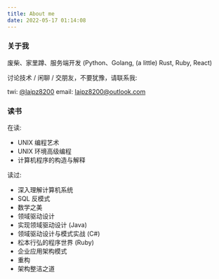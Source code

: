 ```yaml
---
title: About me
date: 2022-05-17 01:14:08
---
```


### 关于我

废柴、家里蹲、服务端开发 (Python、Golang, (a little) Rust, Ruby, React)

讨论技术 / 闲聊 / 交朋友，不要犹豫，请联系我:

twi: [@laipz8200](https://www.twitter.com/laipz8200)
email: <a href="mailto:laipz8200<laipz8200@outlook.com>" target="_blank">laipz8200@outlook.com</a>

### 读书

在读:

* UNIX 编程艺术
* UNIX 环境高级编程
* 计算机程序的构造与解释

读过:

* 深入理解计算机系统
* SQL 反模式
* 数学之美
* 领域驱动设计
* 实现领域驱动设计 (Java)
* 领域驱动设计与模式实战 (C#)
* 松本行弘的程序世界 (Ruby)
* 企业应用架构模式
* 重构
* 架构整洁之道
